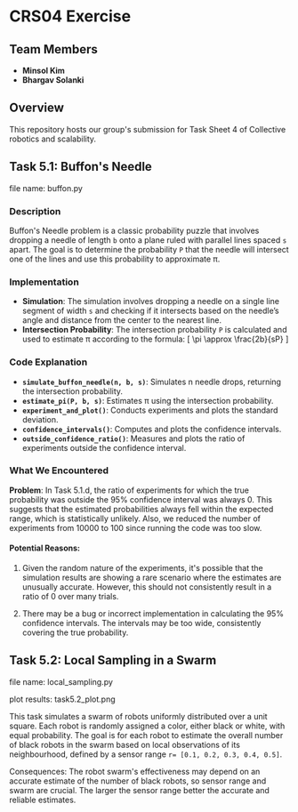 # CRS04 Exercise

## Team Members
- **Minsol Kim**
- **Bhargav Solanki**

## Overview
This repository hosts our group's submission for Task Sheet 4 of Collective robotics and scalability.



## Task 5.1: Buffon's Needle
file name: buffon.py

### Description
Buffon's Needle problem is a classic probability puzzle that involves dropping a needle of length `b` onto a plane ruled with parallel lines spaced `s` apart. 
The goal is to determine the probability `P` that the needle will intersect one of the lines and use this probability to approximate π.

### Implementation
- **Simulation**: The simulation involves dropping a needle on a single line segment of width `s` and checking if it intersects based on the needle’s angle and distance from the center to the nearest line.
- **Intersection Probability**: The intersection probability `P` is calculated and used to estimate π according to the formula:
  \[
  \pi \approx \frac{2b}{sP}
  \]

### Code Explanation
- **`simulate_buffon_needle(n, b, s)`**: Simulates n needle drops, returning the intersection probability.
- **`estimate_pi(P, b, s)`**: Estimates π using the intersection probability.
- **`experiment_and_plot()`**: Conducts experiments and plots the standard deviation.
- **`confidence_intervals()`**: Computes and plots the confidence intervals.
- **`outside_confidence_ratio()`**: Measures and plots the ratio of experiments outside the confidence interval.


### What We Encountered
**Problem**: In Task 5.1.d, the ratio of experiments for which the true probability was outside the 95% confidence interval was always 0. This suggests that the estimated probabilities always fell within the expected range, which is statistically unlikely. 
Also, we reduced the number of experiments from 10000 to 100 since running the code was too slow.

#### Potential Reasons:
1. Given the random nature of the experiments, it's possible that the simulation results are showing a rare scenario where the estimates are unusually accurate. However, this should not consistently result in a ratio of 0 over many trials.

3. There may be a bug or incorrect implementation in calculating the 95% confidence intervals. The intervals may be too wide, consistently covering the true probability.


## Task 5.2: Local Sampling in a Swarm
file name: local_sampling.py

plot results: task5.2_plot.png

This task simulates a swarm of robots uniformly distributed over a unit square. Each robot is randomly assigned a color, either black or white, with equal probability. The goal is for each robot to estimate the overall number of black robots in the swarm based on local observations of its neighbourhood, defined by a sensor range `r= [0.1, 0.2, 0.3, 0.4, 0.5]`.

Consequences: The robot swarm's effectiveness may depend on an accurate estimate of the number of black robots, so sensor range and swarm are crucial. The larger the sensor range better the accurate and reliable estimates.
